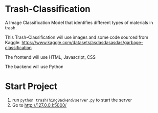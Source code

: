 # Trash-Classification
A Image Classification Model that identifies different types of materials in trash.

This Trash-Classification will use images and some code sourced from Kaggle:
https://www.kaggle.com/datasets/asdasdasasdas/garbage-classification 

The frontend will use HTML, Javascript, CSS

The backend will use Python

# Start Project
1. run `python trashThingBackend/server.py` to start the server
2. Go to http://127.0.0.1:5000/
